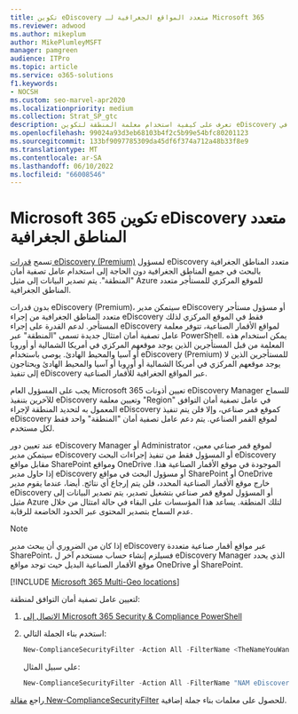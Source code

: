 ```yaml
---
title: تكوين eDiscovery متعدد المواقع الجغرافية لـ Microsoft 365
ms.reviewer: adwood
ms.author: mikeplum
author: MikePlumleyMSFT
manager: pamgreen
audience: ITPro
ms.topic: article
ms.service: o365-solutions
f1.keywords:
- NOCSH
ms.custom: seo-marvel-apr2020
ms.localizationpriority: medium
ms.collection: Strat_SP_gtc
description: تعرف على كيفية استخدام معلمة المنطقة لتكوين eDiscovery للاستخدام في مواقع الأقمار الصناعية في Microsoft 365 Multi-Geo.
ms.openlocfilehash: 99024a93d3eb68103b4f2c5b99e54bfc80201123
ms.sourcegitcommit: 133bf9097785309da45df6f374a712a48b33f8e9
ms.translationtype: MT
ms.contentlocale: ar-SA
ms.lasthandoff: 06/10/2022
ms.locfileid: "66008546"
---
```

# <a name="microsoft-365-multi-geo-ediscovery-configuration"></a>Microsoft 365 تكوين eDiscovery متعدد المناطق الجغرافية

تسمح [قدرات eDiscovery (Premium)](../compliance/overview-ediscovery-20.md) لمسؤول eDiscovery متعدد المناطق الجغرافية بالبحث في جميع المناطق الجغرافية دون الحاجة إلى استخدام عامل تصفية أمان "المنطقة". يتم تصدير البيانات إلى مثيل Azure للموقع المركزي للمستأجر متعدد المناطق الجغرافية.

بدون قدرات eDiscovery (Premium)، سيتمكن مدير eDiscovery أو مسؤول مستأجر متعدد المناطق الجغرافية من إجراء eDiscovery فقط في الموقع المركزي لذلك المستأجر. لدعم القدرة على إجراء eDiscovery لمواقع الأقمار الصناعية، تتوفر معلمة عامل تصفية أمان امتثال جديدة تسمى "المنطقة" عبر PowerShell. يمكن استخدام هذه المعلمة من قبل المستأجرين الذين يوجد موقعهم المركزي في أمريكا الشمالية أو أوروبا أو آسيا والمحيط الهادئ. يوصى باستخدام eDiscovery (Premium) للمستأجرين الذين لا يوجد موقعهم المركزي في أمريكا الشمالية أو أوروبا أو آسيا والمحيط الهادئ ويحتاجون إلى تنفيذ eDiscovery عبر المواقع الجغرافية للأقمار الصناعية.

يجب على المسؤول العام Microsoft 365 تعيين أذونات eDiscovery Manager للسماح للآخرين بتنفيذ eDiscovery وتعيين معلمة "Region" في عامل تصفية أمان التوافق المعمول به لتحديد المنطقة لإجراء eDiscovery كموقع قمر صناعي، وإلا فلن يتم تنفيذ eDiscovery لموقع القمر الصناعي. يتم دعم عامل تصفية أمان "المنطقة" واحد فقط لكل مستخدم.

عند تعيين دور eDiscovery Manager أو Administrator لموقع قمر صناعي معين، سيتمكن مدير eDiscovery أو المسؤول فقط من تنفيذ إجراءات البحث eDiscovery مقابل مواقع SharePoint ومواقع OneDrive الموجودة في موقع الأقمار الصناعية هذا. إذا حاول مدير eDiscovery أو مسؤول البحث في مواقع SharePoint أو OneDrive خارج موقع الأقمار الصناعية المحدد، فلن يتم إرجاع أي نتائج. أيضا، عندما يقوم مدير eDiscovery أو المسؤول لموقع قمر صناعي بتشغيل تصدير، يتم تصدير البيانات إلى مثيل Azure لتلك المنطقة. يساعد هذا المؤسسات على البقاء في حالة امتثال من خلال عدم السماح بتصدير المحتوى عبر الحدود الخاضعة للرقابة.

> [!NOTE]
> إذا كان من الضروري أن يبحث مدير eDiscovery عبر مواقع أقمار صناعية متعددة SharePoint، فسيلزم إنشاء حساب مستخدم آخر ل eDiscovery Manager الذي يحدد موقع الأقمار الصناعية البديل حيث توجد مواقع OneDrive أو SharePoint.

[!INCLUDE [Microsoft 365 Multi-Geo locations](../includes/microsoft-365-multi-geo-locations.md)]

لتعيين عامل تصفية أمان التوافق لمنطقة:

1. [الاتصال إلى Microsoft 365 Security & Compliance PowerShell](/powershell/exchange/connect-to-scc-powershell)

2. استخدم بناء الجملة التالي:

   ```powershell
   New-ComplianceSecurityFilter -Action All -FilterName <TheNameYouWantToAssign> -Region <RegionValue> -Users <UserPrincipalName>
   ```

   على سبيل المثال:

   ```powershell
   New-ComplianceSecurityFilter -Action All -FilterName "NAM eDiscovery Managers" -Region NAM -Users adwood@contoso.onmicrosoft.com
   ```

راجع [مقالة New-ComplianceSecurityFilter](/powershell/module/exchange/new-compliancesecurityfilter) للحصول على معلمات بناء جملة إضافية.
